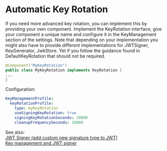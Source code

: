 # Automatic Key Rotation

If you need more advanced key rotation, you can implement this by providing your own component.
Implement the KeyRotation interface, give your component a unique name and configure it in the KeyManagement section of the settings.
Note that depending on your implementation you might also have to provide different implementations for JWTSigner, KeyGenerator, JwkStore. Yet if you follow the guidance found in DefaultKeyRotation that  should not be required.
```Java
@Component("MyKeyRotation")
public class MyKeyRotation implements KeyRotation {
...
}
```

Configuration:
```yaml
KeyManagementProfile:
  keyRotationProfile:
    type: myKeyRotation
    useSigningKeyRotation: true
    signingKeyRotationSeconds: 28800
    cleanupFrequencySeconds: 10000
```

See also: <br/> 
[JWT Signer (add custom new signature type to JWT)](https://github.com/gianlucafrei/Application-Gateway/wiki/JWT-Signer-(add-custom-new-signature-type-to-JWT)) <br/> 
[Key management and JWT signer](https://github.com/gianlucafrei/Application-Gateway/wiki/Key-management-and-JWT-signer)